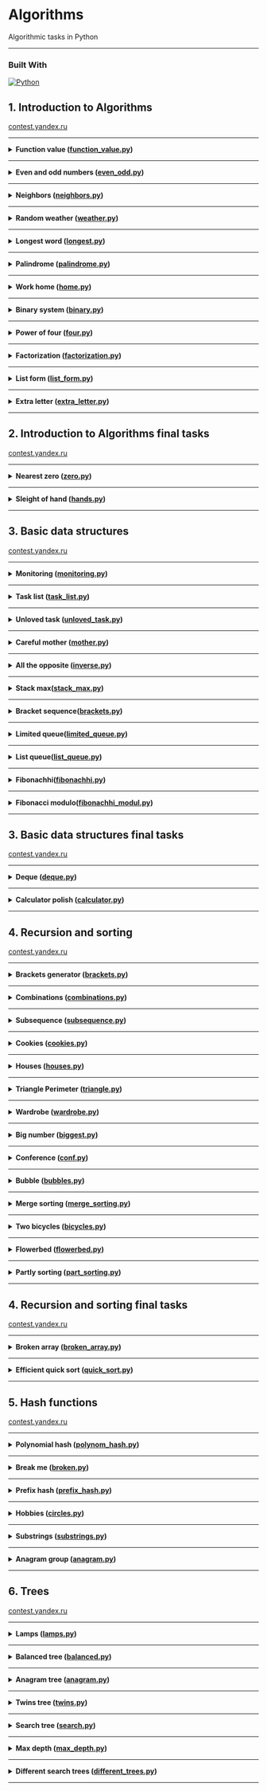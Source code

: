 # Algorithms

Algorithmic tasks in Python

---

### Built With

[![Python][Python.io]][Python-url]

## 1. Introduction to Algorithms

[contest.yandex.ru](https://contest.yandex.ru/contest/23389/problems/)

---

<details>
<summary>
<b>Function value (<a href="introduction_to_algorithms/function_value.py">function_value.py</a>)</b>
</summary>

#### Description

Vasya is doing a math test: he calculates the value of functions at various points. The weather is fine, and friends
invite Vasya to go for a walk. But the boy decided to finish the test first and only after that go to his friends.
Unfortunately, Vasya does not know how to program yet. But you know how. Help Vasya write the code for the function that
calculates y = ax2 + bx + c. Write a program that will use the coefficients a, b, c and the number x to display the
value of the function at the point x.

#### Enter form

Integers a, x, b, c are given as input separated by a space. At the end of the input is a line break.

#### Expected output

Print one number — the value of the function at the point x.

#### Example

Enter: -8 -5 -2 7
Output: -183

</details>

------

<details>
<summary>
<b>Even and odd numbers (<a href="introduction_to_algorithms/even_odd.py">even_odd.py</a>)</b>
</summary>

#### Description

Imagine an online subway game where the player presses a button and three random numbers appear on the screen. If all
three numbers are of the same parity, the player wins.

Write a program that uses three numbers to determine whether a player has won or not.

#### Enter form

The first line contains three random integers a, b and c. Numbers do not exceed 109 modulo.

#### Expected output

Print "WIN" if the player won, and "FAIL" otherwise.

#### Example

Enter: 7 11 7
Output: WIN

</details>

------
<details>
<summary>
<b>Neighbors (<a href="introduction_to_algorithms/neighbors.py">neighbors.py</a>)</b>
</summary>

#### Description

Given a matrix. You need to write a function that for an element returns all of its neighbors. A neighbor is an element
that is one cell away from the current one to the left, right, up, or down. Diagonal elements are not considered
adjacent.

For example, in matrix A, neighboring elements for (0, 0) will be 2 and 0. And for (2, 1) - 1, 2, 7, 7.

![neighbors.png](neighbors.png)

#### Enter form

The first line contains n — the number of matrix rows. In the second - the number of columns m. The numbers m and n do
not exceed 1000. The next n lines contain a matrix. The elements of the matrix are integers, modulo not exceeding 1000.
The last two lines contain the coordinates of the element whose neighbors are to be found. Indexing starts from zero.

#### Expected output

Type the numbers you need in ascending order, separated by a space.

#### Example

Enter:  
4  
3  
1 2 3  
0 2 6  
7 4 1  
2 7 0  
3  
0

Output: 7 7

</details>

------

<details>
<summary>
<b>Random weather (<a href="introduction_to_algorithms/weather.py">weather.py</a>)</b>
</summary>

#### Description

Your city's weather service has decided to explore the weather in a new way.

Under the air temperature on a particular day, we mean the maximum temperature on that day.

Under the randomness of the weather for n days, the service understands the number of days in which the temperature is
strictly higher than the day before (if such exists) and on the day after the current one (if such exists). For example,
if for 5 days the maximum air temperature was [1, 2, 5, 4, 8] degrees, then the randomness for this period is 2: the
described conditions were fulfilled on the 3rd and 5th days.

Determine the chaotic weather for this period from daily temperature readings.

Note that if the number of readings is n=1, then the only day will be chaotic.

#### Enter form

The first line contains an integer n, the length of the measurement period in days, 1 ≤ n≤ 105. The second line contains
n integers, the temperature values on each of the n days. Temperature values do not exceed 273 modulo.

#### Expected output

Print a single number — randomness for the given period.

#### Example

Enter:  
7  
-1 -10 -8 0 2 0 5

Output: 3

</details>

------

<details>
<summary>
<b>Longest word (<a href="introduction_to_algorithms/longest.py">longest.py</a>)</b>
</summary>

#### Description

To prepare for the seminar, Gaucher should read an article on effective management. Since Gosha wants to plan the day in
advance, he needs to estimate the complexity of the article.

He came up with this evaluation method: a random sentence is taken from the text and the longest word is searched for in
it. Its length will be the conditional complexity of the article.

Help Gosha cope with this task.

#### Enter form

The first line contains the text length L (1 ≤ L ≤ 105).

The next line contains text consisting of lowercase Latin letters and spaces. A word is a sequence of letters not
separated by spaces. Spaces can be at the very beginning of the line and at the very end of it. The text ends with a
line break, this character is not included in the number of other L characters.

#### Expected output

In the first line print the longest word. In the second line print its length. If there are several suitable words,
print the one that occurs first.

#### Example

Enter:  
19  
i love segment tree

Output:  
segment  
7

</details>

------

<details>
<summary>
<b>Palindrome (<a href="introduction_to_algorithms/palindrome.py">palindrome.py</a>)</b>
</summary>

#### Description

Help Vasya understand if the phrase will be a palindrome‎. Only letters and numbers are counted, uppercase and lowercase
letters are considered the same.

The solution should run in O(N), where N is the length of the input string.

#### Enter form

A single line contains a phrase or a word. Letters can only be Latin. The length of the text does not exceed 20,000
characters.

The phrase can consist of lowercase and uppercase Latin letters, numbers, punctuation marks.

#### Expected output

Print "True" if the phrase is a palindrome, and "False" if it is not.

#### Example

Enter: A man, a plan, a canal: Panama

Output: True

</details>

------

<details>
<summary>
<b>Work home (<a href="introduction_to_algorithms/home.py">home.py</a>)</b>
</summary>

#### Description

Vasya has implemented a function that converts an integer from decimal to binary. But it doesn't seem to work out very
well.

Try to write a more efficient program.

Do not use the built-in language tools for converting numbers into binary representation.

#### Enter form

The input is an integer in the range from 0 to 10000.

#### Expected output

Print the binary representation of this number.

#### Example

Enter: 5

Output: 101

</details>

------

<details>
<summary>
<b>Binary system (<a href="introduction_to_algorithms/binary.py">binary.py</a>)</b>
</summary>

#### Description

Timothy wrote down two numbers in the binary system and asked Gosha to print their sum, also in the binary system. The
ability to add binary numbers built into the programming language cannot be used. Help Gosha solve the problem.

The solution should run in O(N), where N is the number of digits of the maximum number in the input.

#### Enter form

Two numbers in binary notation, each on a separate line. The length of each number does not exceed 10,000 characters.

#### Expected output

One number in the binary system.

#### Example

Enter:  
1010  
1011

Output: 10101

</details>

------

<details>
<summary>
<b>Power of four (<a href="introduction_to_algorithms/four.py">four.py</a>)</b>
</summary>

#### Description

Write a program that determines whether a positive integer is a power of 4.

Hint: the power of four will be all numbers of the form 4n, where n is a non-negative integer.

#### Enter form

The input is an integer in the range from 1 to 10000.

#### Expected output

Print "True" if the number is a power of four, "False" otherwise.

#### Example

Enter: 15

Output: False

</details>

------

<details>
<summary>
<b>Factorization (<a href="introduction_to_algorithms/factorization.py">factorization.py</a>)</b>
</summary>

#### Description

The fundamental theorem of arithmetic says: any number can be decomposed into a product of prime factors in a unique
way, up to their permutation. For example:

The number 8 can be represented as 2 × 2 × 2.
The number 50 is like 2 x 5 x 5 (or 5 x 5 x 2, or 5 x 2 x 5). The three variants differ only in the order of the
multipliers.
Factoring a number into prime factors is called factoring a number.

Write a program that factorizes the given number.

#### Enter form

The single line contains the number n (2 ≤ n ≤ 109) to be factorized.

#### Expected output

Print, in non-decreasing order, the prime factors into which the number n is decomposed.

#### Example

Enter: 100

Output: 2 2 5 5

</details>

------

<details>
<summary>
<b>List form (<a href="introduction_to_algorithms/list_form.py">list_form.py</a>)</b>
</summary>

#### Description

Vasya asked Alla to help solve the problem. This time in informatics.

For a non-negative integer X, the list form is an array of its digits from left to right. For example, for 1231 the list
form would be [1,2,3,1]. The input is the number of digits of the number X, the list form of the non-negative number X
and the non-negative number K. The number K does not exceed 10000. The length of the number X does not exceed 1000.

We need to return the list form of the number X + K.

#### Enter form

The first line contains the length of the list form of the number X. The next line contains the list form itself with
digits separated by a space.

The last line contains the number K, 0 ≤ K ≤ 10000.

#### Expected output

Output the list form of the number X+K.

#### Example

Enter:  
4  
1 2 0 0  
34

Output: 1 2 3 4

</details>

------


<details>
<summary>
<b>Extra letter (<a href="introduction_to_algorithms/extra_letter.py">extra_letter.py</a>)</b>
</summary>

#### Description

Vasya really likes problems about strings, so he came up with his own. There are 2 strings s and t, consisting only of
lowercase letters. The string t is obtained by mixing the letters of the string s and adding 1 letter at a random
position. You need to find the added letter.

#### Enter form

The input is strings s and t, separated by a line break. Line lengths do not exceed 1000 characters. Lines are not
empty.

#### Expected output

Print the extra letter.

#### Example

Enter:  
abcd  
abcde

Output: e

</details>

------

## 2. Introduction to Algorithms final tasks

[contest.yandex.ru](https://contest.yandex.ru/contest/23390/problems/)

---

<details>
<summary>
<b>Nearest zero (<a href="introduction_to_algorithms_final_tasks/zero.py">zero.py</a>)</b>
</summary>

#### Description

Timothy is looking for a place to build a house for himself. The street he wants to live on has length n, that is, it
consists of n identical consecutive sections. Each plot is either empty or a house has already been built on it.

Sociable Timothy does not want to live far from other people on this street. Therefore, it is important for him to know
for each site the distance to the nearest empty site. If the plot is empty, this value will be equal to zero - the
distance to itself.

Help Timofey calculate the required distances. For this you have a street map. Houses in the city of Timothy were
numbered in the order in which they were built, so their numbers on the map are not ordered in any way. Empty areas are
marked with zeros.

#### Enter form

The first line contains the length of the street —– n (1 ≤ n ≤ 106). The next line contains n non-negative integers —
the numbers of houses and designations of empty plots on the map (zeroes). It is guaranteed that there is at least one
zero in the sequence. House numbers (positive numbers) are unique and do not exceed 109.

#### Expected output

For each segment, print the distance to the nearest zero. Output the numbers on one line, separating them with spaces.

#### Example

Enter:  
5  
0 1 4 9 0

Output: 0 1 2 1 0

</details>

------

<details>
<summary>
<b>Sleight of hand (<a href="introduction_to_algorithms_final_tasks/hands.py">hands.py</a>)</b>
</summary>

#### Description

The game "Speed typing simulator" is a field of 4x4 keys. In it, at each round, a configuration of numbers and points
appears. Either a dot or a number from 1 to 9 is written on the key.

At time t, the player must simultaneously press all the keys on which the number t is written. Gosha and Timofey can
press k keys each at the same time. If at time t all the necessary keys are pressed, then the players get 1 point.

Find the number of points that Gosha and Timofey can earn if they press the keys together.

![hands.png](hands.png)

#### Enter form

The first line contains an integer k (1 ≤ k ≤ 5).

In the next four lines, the type of the simulator is specified - 4 characters in each line. Each character is either a
dot or a number from 1 to 9. The characters on the same line are consecutive and are not separated by spaces.

#### Expected output

Print a single number, the maximum number of points that Gosha and Timofey can get.

#### Example

Enter:  
2  
1231  
2..2  
2..2  
2..2

Output: 2

</details>

------

## 3. Basic data structures

[contest.yandex.ru](https://contest.yandex.ru/contest/23758/problems/)

---

<details>
<summary>
<b>Monitoring (<a href="basic_data_structures/monitoring.py">monitoring.py</a>)</b>
</summary>

#### Description

Alla received a task related to monitoring the operation of various servers. It is required to understand how long
certain requests are processed on specific servers. This information must be stored in a matrix, where the column number
corresponds to the request ID, and the row number corresponds to the server ID. Alla mixed up rows and columns in
places. It happens to everyone. Help her fix the bug.

There is an m × n matrix. You need to write a function that transposes it.

The transposed matrix is obtained from the original matrix by replacing rows with columns.

For example, for matrix A (on the left), the following matrix will be transposed (on the right):

![monitoring.png](monitoring.png)

#### Enter form

The first line contains the number n — the number of matrix rows.
The second line contains m — the number of columns, m and n do not exceed 1000. The next n lines contain a matrix. The
numbers in it do not exceed 1000 in absolute value.

#### Expected output

The function should print the elements of the list, one per line.

#### Example

Enter:  
4  
3  
1 2 3  
0 2 6  
7 4 1  
2 7 0

Output:
1 0 7 2  
2 2 4 7  
3 6 1 0

</details>

------

<details>
<summary>
<b>Task list (<a href="basic_data_structures/task_list.py">task_list.py</a>)</b>
</summary>

#### Description

Vasya needs to print out his to-do list for today. Help him: write a function that prints all of his cases. It is known
that Vasya has no more than 5000 cases
Attention: in this task it is not necessary to read the input data. You only need to write a function that takes the
head of the list as input and prints its elements. The following is a description of a structure that defines a list
node.

#### Enter form

-||-

#### Expected output

The function should print the elements of the list, one per line.

</details>

------

<details>
<summary>
<b>Unloved task (<a href="basic_data_structures/unloved_task.py">unloved_task.py</a>)</b>
</summary>

#### Description

Vasya thinks about what he can not do from the to-do list that he has compiled. But it seems that all points are very
important! Vasya decides to think of a number and delete the case that goes under this number. The to-do list is
presented as a singly linked list. Write a solution function that takes as input the head of the list and the number of
the case to be deleted and returns the head of the updated list.

Attention: in this task it is not necessary to read the input data. You only need to write a function that takes as
input the head of the list and the number of the element to be removed and returns the head of the updated list.

#### Enter form

-||-

#### Expected output

Return the head of the list that has the desired element removed.

</details>

------

<details>
<summary>
<b>Careful mother (<a href="basic_data_structures/mother.py">mother.py</a>)</b>
</summary>

#### Description

Vasya's mother wants to know what her son plans to do and when. Help her: write a solution function that determines the
index of the first occurrence of the value passed to it as input in the linked list, if the value is present.
Attention: in this task it is not necessary to read the input data. You only need to write a function that takes the
head of the list and the element you are looking for as input, and returns an integer - the index of the found element
or -1.

#### Enter form

The input function takes the head of a singly linked list and the element to be found. The list length does not exceed
10000 elements. The list is never empty.

#### Expected output

The function returns the index of the first occurrence of the searched element in the list (indexing starts from zero).
If the element is not found, -1 should be returned.

</details>

------

<details>
<summary>
<b>All the opposite (<a href="basic_data_structures/inverse.py">inverse.py</a>)</b>
</summary>

#### Description

Vasya decided to confuse his mother by doing things in reverse order. His to-do list is now stored in a doubly linked
list. Write a function that returns a list in reverse order.
Attention: in this task it is not necessary to read the input data. You only need to write a function that takes the
head of a doubly linked list as input and returns the head of a reversed list. Below is a description of the structure
that defines the top of the list.

#### Enter form

The function takes as input a single argument, the head of a doubly linked list.
The list length does not exceed 1000 elements. The list is never empty.

#### Expected output

The function should return the head of the expanded list.

</details>

------

<details>
<summary>
<b>Stack max(<a href="basic_data_structures/stack_max.py">stack_max.py</a>)</b>
</summary>

#### Description

You need to implement a StackMax class that supports the operation of determining the maximum among all elements in the
stack. The class must support the operations push(x), where x is an integer, pop() and get_max().

#### Enter form

The first line contains one number n — the number of commands, which does not exceed 10000. The next n lines contain
commands. Commands can be of the following types:

push(x) - push the number x to the stack;
pop() - remove a number from the top of the stack;
get_max() - print the maximum number on the stack;
If the stack is empty, print "None" when calling the get_max() command, and "error" for the pop() command.

#### Expected output

For each get_max() command, print the result of its execution. If the stack is empty, print "None" for the get_max()
command. If there is a removal from an empty stack, print "error".

#### Example

Enter:  
8  
get_max  
push 7  
pop  
push -2  
push -1  
pop  
get_max  
get_max

Output:  
None  
-2  
-2

</details>

------

<details>
<summary>
<b>Bracket sequence(<a href="basic_data_structures/brackets.py">brackets.py</a>)</b>
</summary>

#### Description

Here is the task that Timofey offered at the interview to one of the candidates. If you have not come across it yet,
then you will surely come across it - it is quite popular.

Given a bracket sequence. We need to determine if it is correct.

We will adhere to the following definition:

the empty string is a valid bracket sequence;
a regular bracket sequence taken in brackets of the same type is a regular bracket sequence;
a correct bracket sequence with a correct bracket sequence attached to the left or right is also correct.
The input is a sequence of brackets of three types: [], (), {}.
Write a function is_correct_bracket_seq that takes a bracket sequence as input and returns True if the sequence is
correct, False otherwise.

#### Enter form

The input is a single string containing a bracket sequence. The brackets are written in a row, without spaces.

#### Expected output

Print "True" or "False".

#### Example

Enter:  
8  
get_max  
push 7  
pop  
push -2  
push -1  
pop  
get_max  
get_max

Output:  
None  
-2  
-2

</details>

------

<details>
<summary>
<b>Limited queue(<a href="basic_data_structures/limited_queue.py">limited_queue.py</a>)</b>
</summary>

#### Description

Astrologers have announced a day of limited queues. Timofey needs to write a MyQueueSized class that takes a max_size
parameter, which means the maximum allowable number of elements in the queue.

Help him - implement a program that will emulate the operation of such a queue. The functions to be supported are
described in the input format.

#### Enter form

The first line contains one number — the number of commands, it does not exceed 5000.
The second line specifies the maximum allowable queue size, it does not exceed 5000.
The commands follow, one per line. Commands can be of the following types:

push(x) - add the number x to the queue;
pop() - remove a number from the queue and print;
peek() - print the first number in the queue;
size() - return the size of the queue;
If the allowed queue size is exceeded, "error" should be displayed. When calling the pop() or peek() operations on an
empty queue, output "None".

#### Expected output

Print the results of the desired commands, one per line.

#### Example

Enter:  
8  
2  
peek  
push 5  
push 2  
peek  
size  
size  
push 1  
size

Output:  
None  
5  
2  
2  
error  
2

</details>

------

<details>
<summary>
<b>List queue(<a href="basic_data_structures/list_queue.py">list_queue.py</a>)</b>
</summary>

#### Description

Timothy's favorite variant of a queue is a queue written using a linked list. Help him make it happen. The queue must
support the execution of three commands:

get() - get the element at the head of the queue and remove it. If the queue is empty, print "error".
put(x) - add the number x to the queue
size() - display the current size of the queue

#### Enter form

The first line contains the number of commands n — an integer not exceeding 1000. Each of the next n lines contains
commands one line at a time.

#### Expected output

Print the answer to each query, one per line.

#### Example

Enter:  
10  
put -34  
put -23  
get  
size  
get  
size  
get  
get  
put 80  
size

Output:  
-34  
1  
-23  
0  
error  
error  
1

</details>

------

<details>
<summary>
<b>Fibonachhi(<a href="basic_data_structures/fibonachhi.py">fibonachhi.py</a>)</b>
</summary>

#### Description

Timothy had n (0≤n≤32) trainees. Each trainee wanted to be better than their predecessors, so
the i-trainee made as many commits as the sum of the previous two trainees. The first two interns were less proactive -
they made one commit each.
Let Fi - number of commits made i-trainee (trainees are numbered from zero). Then the following is done:
F0=F1=1. For all i≥2 it will be Fi=F(i−1)+F(i−2).Determine how much code the next intern will write - find Fn.
The solution must be implemented recursively.

#### Enter form

The input is n - is an integer in the range 0-32.

#### Expected output

Need to withdraw Fn.

#### Example

Enter:  5

Output:  8

</details>

------

<details>
<summary>
<b>Fibonacci modulo(<a href="basic_data_structures/fibonachhi_modul.py">fibonachhi_modul.py</a>)</b>
</summary>

#### Description

Timofey had a lot of trainees, as many as N (0 ≤ N ≤ 106) people. Each trainee wanted to be better than their
predecessors, so the i-th trainee made as many commits as the sum of the two previous trainees did. The first two
interns were less proactive - they made one commit each.

Let Fi be the number of commits made by the i-th trainee (the trainees are numbered from zero). The first two trainees
made one commit each: F0=F1=1. For all i≥ 2 we have Fi=Fi−1+Fi−2.

Determine how much code the next trainee will write - find the last k digits of the number Fn.

#### Enter form

The first line contains two space-separated integers n (0 ≤ n ≤ 106) and k (1 ≤ k ≤ 8).

#### Expected output

Print a single number, the last k digits of Fn.

If the desired number has less than k digits, then print the number itself without leading zeros.

#### Example

Enter:  10 1

Output:  9

</details>

------

## 3. Basic data structures final tasks

[contest.yandex.ru](https://contest.yandex.ru/contest/23759/problems)

---

<details>
<summary>
<b>Deque (<a href="basic_data_structures_final_tasks/deque.py">deque.py</a>)</b>
</summary>

#### Description

Gosha implemented the Dec data structure, the maximum size of which is determined by a given number. Methods push_back(
x), push_front(x), pop_back(), pop_front() worked correctly. But, if there were many elements in the deck, the program
worked for a very long time. The fact is that not all operations were performed in O(1). Help Gosh! Write an efficient
implementation.

Attention: when implementing, use a ring buffer.

#### Enter form

The first line contains the number of commands n — an integer not exceeding 100000. The second line contains the number
m — the maximum deque size. It does not exceed 50000. The next n lines contain one of the commands:

push_back(value) - add an element to the end of the deque. If the deque already contains the maximum number of elements,
print "error".  
push_front(value) - add an element to the front of the deque. If the deque already contains the maximum number of
elements, print "error".  
pop_front() - Display the first element of the deque and remove it. If deque was empty, print "error".  
pop_back() - print the last element of the deque and remove it. If deque was empty, print "error".
Value is an integer, modulo not exceeding 1000.

#### Expected output

Print the result of each command on a separate line. No output is required for successful push_back(x) and push_front(x)
requests.

#### Example

Enter:  
7  
10  
push_front -855  
push_front 0  
pop_back  
pop_back  
push_back 844  
pop_back  
push_back 823

Output:  
-855  
0  
844

</details>

------

<details>
<summary>
<b>Calculator polish (<a href="basic_data_structures_final_tasks/calculator.py">calculator.py</a>)</b>
</summary>

#### Description

The task is related to reverse Polish notation. It is used to parse arithmetic expressions. It is also sometimes called
postfix notation.

In postfix notation, the operands are placed before the operator signs.

Example 1:
3 4+
means 3 + 4 and equals 7

Example 2:
12 5 /
Since the division is integer, the result is 2.

Example 3:
10 2 4 * -
means 10 - 2 * 4 and equals 2

Let's take a closer look at the last example:

The * sign is immediately after the numbers 2 and 4, which means that you need to apply the operation that this sign
denotes to them, that is, multiply these two numbers. As a result, we get 8.

After that, the expression will take the form:

10 8 -

The minus operation must be applied to the two numbers preceding it, that is, 10 and 8. As a result, we get 2.

Let's consider the algorithm in more detail. To implement it, we will use the stack.

To calculate the value of an expression written in reverse Polish notation, you need to read the expression from left to
right and follow these steps:

Input character processing:
If an operand is given as input, it is pushed onto the top of the stack.
If an operation sign is given to the input, then this operation is performed on the required number of values taken from
the stack in the order of addition. The result of the performed operation is placed on the top of the stack.
If the input character set is not fully processed, go to step 1.
After the input character set has been completely processed, the result of the expression evaluation is at the top of
the stack. If there are several numbers left on the stack, then only the top element should be displayed.
A note about negative numbers and division: in this problem, division refers to mathematical integer division. This
means that it always rounds down. Namely: if a / b = c, then b ⋅ c is the largest number that does not exceed a and is
simultaneously divisible by b without remainder.

For example, -1 / 3 = -1. Be careful: in C++, Java, and Go, for example, number division works differently.

In the current problem, it is guaranteed that there is no division by a negative number.

#### Enter form

The single line contains an expression written in reverse Polish notation. Numbers and arithmetic operations are written
with a space.

Operations can be given as input: +, -, *, / and numbers, modulo not exceeding 10000.

It is guaranteed that the value of intermediate expressions in the test data modulo is not more than 50000.

#### Expected output

Print a single number — the value of the expression.

#### Example

Enter: 7 2 + 4 * 2 +

Output: 38

</details>

------

## 4. Recursion and sorting

[contest.yandex.ru](https://contest.yandex.ru/contest/24734/problems/)

---

<details>
<summary>
<b>Brackets generator (<a href="recursion_sorting/brackets.py">brackets.py</a>)</b>
</summary>

#### Description

Rita, on behalf of Timothy, puts things in order in the correct bracket sequences (PSP), consisting only of
parentheses (). To do this, it needs to generate all PSPs of length 2n in alphabetical order — the alphabet consists
of ( and ) and the opening parenthesis comes before the closing one.

Help Rita — write a program that, given n, will output all the PSPs in the required order.

Let's consider the second example. It is necessary to derive the PSP from four characters. There are only two of them:

(())
()()
(()) comes before ()(), since their first character is the same, and the second position of the first PSP is (, which
comes before ).

#### Enter form

The function takes n as input, an integer from 0 to 10.

#### Expected output

The function should print all possible bracket sequences of the given length in alphabetical (lexicographical) order.

#### Example

Enter: 3

Output:  
((()))  
(()())  
(())()  
()(())  
()()()

</details>

------

<details>
<summary>
<b>Combinations (<a href="recursion_sorting/combinations.py">combinations.py</a>)</b>
</summary>

#### Description

On the keyboard of old mobile phones, each number corresponded to several letters. Like that:

2:'abc',  
3:'def',  
4:'ghi',  
5:'jkl',  
6:'mno',  
7:'pqrs',  
8:'tuv',  
9:'wxyz'

You know in what order the phone buttons were pressed, excluding repetitions. Type all combinations of letters that can
be typed in such a sequence of clicks.

#### Enter form

The input is a string consisting of numbers 2-9 inclusive. The string length does not exceed 10 characters.

#### Expected output

Output all possible combinations of letters separated by spaces.

#### Example

Enter: 23

Output: ad ae af bd be bf cd ce cf

</details>

------

<details>
<summary>
<b>Subsequence (<a href="recursion_sorting/subsequence.py">subsequence.py</a>)</b>
</summary>

#### Description

Gosha likes to play the game "Subsequence": given 2 strings, and you need to figure out if the first one is a
subsequence of the second one. When the lines are long enough, it's very difficult to answer this question just by
looking at them. Help Gosha write a function that solves this problem.

#### Enter form

The first line contains the string s.

The second contains the string t.

Both strings consist of small Latin letters, string lengths do not exceed 150000. The strings cannot be empty.

#### Expected output

Print True if s is a subsequence of t, otherwise False.

#### Example

Enter:  
abc  
ahbgdcu

Output: True

</details>

------

<details>
<summary>
<b>Cookies (<a href="recursion_sorting/cookies.py">cookies.py</a>)</b>
</summary>

#### Description

Vasya's classmates came to visit. His mother decided to treat the children with cookies.

But not everything is so simple. Cookies can be of different sizes. And every child has a greed factor - the minimum
size of a cookie that he will take. We need to find out how many guys will be satisfied in the best case, when they
perform optimally.

Each child can take no more than one cookie.

#### Enter form

The first line contains n — the number of children.

The second contains n space-separated numbers, each of which is the child's greed factor. These are natural numbers not
exceeding 1000.

The next line contains number m, the number of cookies.

Next — m natural numbers separated by a space — the size of the cookies. The sizes of cookies do not exceed 1000.

Both numbers n and m do not exceed 10000.

#### Expected output

You need to print one number - the number of children who will be satisfied

#### Example

Enter:  
2  
1 2  
3  
2 1 3

Output: 2

</details>

------

<details>
<summary>
<b>Houses (<a href="recursion_sorting/houses.py">houses.py</a>)</b>
</summary>

#### Description

Timofey decided to buy several houses in the famous Algos archipelago among developers. He found n ads for sale, where
the cost of each house is indicated in Algos francs. And Timothy has k francs. Help him determine what is the largest
number of houses on the Algos he can buy for this money.

#### Enter form

The first line contains space-separated natural numbers n and k.

n is the number of houses that Timofey considers, it does not exceed 100,000;

k - total budget, does not exceed 100000;

The next line contains n house prices separated by a space. Each of the numbers does not exceed 100000. All values are
natural numbers.

#### Expected output

Print a single number — the maximum number of houses that Timothy can buy.

#### Example

Enter:  
3 1000  
350 999 200

Output: 2

</details>

------

<details>
<summary>
<b>Triangle Perimeter (<a href="recursion_sorting/triangle.py">triangle.py</a>)</b>
</summary>

#### Description

Before going to bed, Rita decided to play a game on her phone. An array of integers is given, in which each element
represents the length of a side of a triangle. It is necessary to determine the maximum possible perimeter of a triangle
made up of sides with lengths from a given array. Help Rita finish the game as soon as possible and go to bed.

Recall that three segments with lengths a ≤ b ≤ c can form a triangle if the triangle inequality holds: c < a + b

Let's take an example:
given the lengths of the sides 6, 3, 3, 2. Let's try to choose 6 as the largest side. The triangle inequality cannot be
satisfied, since 3, 3, 2 are left - the maximum sum of them is 6.

Without the six, the remaining three segments already form a triangle with sides 3, 3, 2.
The inequality is true: 3 < 3+ 2. The perimeter is 3 + 3 + 2 = 8.

#### Enter form

The first line contains the number of segments n, 3≤ n≤ 10000.

The second line contains n non-negative numbers not exceeding 10,000, the lengths of the segments.

#### Expected output

You need to print one number - the largest perimeter of the triangle.

It is guaranteed that there is always a triple of numbers that can form a triangle.

#### Example

Enter:  
4  
6 3 3 2

Output: 8

</details>

------

<details>
<summary>
<b>Wardrobe (<a href="recursion_sorting/wardrobe.py">wardrobe.py</a>)</b>
</summary>

#### Description

Rita decided to keep only three colors of clothes: pink, yellow and crimson. With the other colors out of the way, Rita
wanted to sort her new wardrobe by color. First, things should go pink, then - yellow, and at the end - raspberry. Help
Rita cope with this task.

#### Enter form

The first line contains the number of items in the wardrobe: n - it does not exceed 1000000. The second line contains an
array that specifies the color for each item. Pink is 0, yellow is 1, magenta is 2.

#### Expected output

It is necessary to output the colors of objects in the correct order, separated by a space.

#### Example

Enter:  
7  
0 2 1 2 0 0 1

Output: 0 0 0 1 1 2 2

</details>

------

<details>
<summary>
<b>Big number (<a href="recursion_sorting/biggest.py">biggest.py</a>)</b>
</summary>

#### Description

In the evening, the guys decided to play the game "Big Number".
Numbers are given. It is necessary to determine what is the largest number that can be formed from them.

#### Enter form

The first line contains n — the number of numbers. It does not exceed 100.
The second line contains n space-separated non-negative numbers, each of which does not exceed 1000.

#### Expected output

You need to print the largest number that can be made from the given numbers.

#### Example

Enter:  
3  
15 56 2

Output: 56215

</details>

------

<details>
<summary>
<b>Conference (<a href="recursion_sorting/conf.py">conf.py</a>)</b>
</summary>

#### Description

The IT conference was attended by students from different universities from all over the country. For each student, the
ID of the university where he studies is known.

Timofey suggested to Rita to find out from which k universities the largest number of students came to the conference.

#### Enter form

The first line gives the number of students in the list — n (1 ≤ n ≤ 15,000).

The second line contains n space-separated integers — the university ID of each student. Each number ranges from 0 to
10,000.

The third line contains one number k.

#### Expected output

Print space-separated k IDs of universities with the maximum number of participants. They should be sorted in descending
order of popularity (by the number of guests from a particular university). If more than one university has the same
number of students, then display their IDs in ascending order.

#### Example

Enter:  
7  
1 2 3 1 2 3 4  
3

Output: 1 2 3

</details>

------

<details>
<summary>
<b>Bubble (<a href="recursion_sorting/bubbles.py">bubbles.py</a>)</b>
</summary>

#### Description

At each iteration, we go through the array, comparing pairs of adjacent elements in turn. If the element at position I
is greater than the element at position i + 1, swap them. After the first iteration, the largest element will pop up at
the end of the array.

We go through the array, performing the specified actions until, at the next iteration, it turns out that the exchanges
are no longer needed, that is, the array has already been sorted.

After no more than n – 1 iterations, the execution of the algorithm ends, since at each iteration at least one element
is in the correct position.

Help Gosha write the code for the algorithm.

#### Enter form

The first line contains a natural number n — the length of the array, 2 ≤ n ≤ 1000.
The second line contains n space-separated integers.
Each of the numbers does not exceed 1000 in absolute value.

Note that only 2 rows need to be read: the value n and the input array.

#### Expected output

After each pass through the array, on which some elements are swapped, output its intermediate state.
Thus, if the sorting is completed in k iterations changing the array, then you need to output k lines with n numbers
each — the elements of the array after each of the iterations.
If the array was originally sorted, then just output it.

#### Example

Enter:  
5  
4 3 9 2 1

Output:  
3 4 2 1 9  
3 2 1 4 9  
2 1 3 4 9  
1 2 3 4 9

</details>

------

<details>
<summary>
<b>Merge sorting (<a href="recursion_sorting/merge_sorting.py">merge_sorting.py</a>)</b>
</summary>

#### Description

Gaucher was given the task of writing a beautiful merge sort. Therefore, Gaucher must implement separately the merge
function and the merge_sort function.

* The merge function takes two sorted arrays, merges them into one sorted array, and returns it. If the required
  signature
  is merge(array, left, mid, right), then the first array is given as a half-interval [left,mid) array, and the second -
  a half-interval [mid,right) array.
* The merge_sort function takes some subarray to be sorted. A subarray is defined by a half-interval - its beginning and
  end. The function must sort the subarray passed to it, it does not return anything.
* The merge_sort function splits a half-interval into two halves and recursively calls the sort separately for each.
  Then the two sorted arrays are merged into one using merge.

Note that it is the half-intervals that are passed to the function. [begin,end), that is, the right end is not included.
For example, if you call merge_sort(arr, 0, 4), where arr=[4,5,3,0,1,2], then
only the first four elements will be sorted, the modified array will look like arr=[0,3,4,5,1,2].
Implement these two functions.

#### Enter form

The array passed to the function consists of integers not exceeding in absolute value 10(9). The length of the range to
be sorted does not exceed 10(5).

</details>

------

<details>
<summary>
<b>Two bicycles (<a href="recursion_sorting/bicycles.py">bicycles.py</a>)</b>
</summary>

#### Description

Vasya decided to save up money for two identical bicycles - for himself and his sister. Vasya has a piggy bank, into
which he can add money every day (if, of course, he has such a financial opportunity). In the process of accumulation,
Vasya does not take money out of the piggy bank.

You have information about the growth of Vasya's savings - how much money Vasya had in the piggy bank on each day.

Your task is to determine, given the cost of the bicycle,

the first day on which Vasya could buy one bike,
and the first day Vasya could buy two bicycles.

#### Enter form

The first line contains the number of days n during which Vasya's savings were observed. 1 ≤ n ≤ 10(6).

The next line contains n non-negative integers. The numbers are in non-decreasing order. Each of the numbers does not
exceed 10(6).

The third line contains a positive integer s — the cost of the bike. This number does not exceed 10(6).

#### Expected output

You need to display two numbers — the numbers of days according to the condition of the problem.

If the required amount was not found in the piggy bank, you need to return -1 instead of the day number.

#### Example

Enter:  
6  
1 2 4 4 4 4  
3

Output: 3 -1

</details>

------

<details>
<summary>
<b>Flowerbed (<a href="recursion_sorting/flowerbed.py">flowerbed.py</a>)</b>
</summary>

#### Description

Alla wanted to have narrow flower beds with tulips under her window. On the diagram of the land plot, flower beds are
indicated simply by horizontal segments lying on one straight line. n gardeners were hired for landscaping. Each of them
processed some segment on the diagram. The process was not very well organized, sometimes the same segment or part of it
could be processed by several gardeners at once. Thus, the segments cultivated by two different gardeners merge into
one. The continuous processed segment will then become a flower bed. It is necessary to determine the boundaries of
future flower beds.
Consider examples.
Example 1:
Two identical segments [7,8] and [7,8] merge into one, but then they are covered by a segment [6,10]. Thus, we have two
flower beds with coordinates [2,3] and [6,10].
Example 2
Segments [2,3],[3,4] and [3,4] merge into one piece [2,4]. Line segment [5,6] does not merge with anyone, add it to the
answer.

#### Enter form

327 / 5,000
Translation results
Translation result
The first line contains the number of gardeners n. The number of gardeners does not exceed 100000.In the next n the rows
contain space-separated coordinates of the flowerbeds in the following format: start end, where start is the
start coordinate, end is the end coordinate. Both numbers are integers, non-negative and do not exceed 10(7) start is
strictly less than end.

#### Expected output

You need to display the coordinates of each of the resulting flower beds in separate lines. The data should be displayed
in sorted order - first the flowerbeds with smaller coordinates, then - with larger ones.

#### Example

Enter:  
4  
7 8  
7 8  
2 3  
6 10

Output:   
2 3  
6 10

</details>

------


<details>
<summary>
<b>Partly sorting (<a href="recursion_sorting/part_sorting.py">part_sorting.py</a>)</b>
</summary>

#### Description

After Gosha learned about merge sort and quick sort, he decided to come up with his own sorting method, which would
involve dividing the data into parts.
He named his sorting Partial.
This method can sort n unique numbers a1, a2, … , an ranging from 0 to n - 1.
The sorting algorithm consists of three steps:

* Split the original sequence into k blocks B1, …, Bk. Blocks can have different sizes. If block size i is si, then B1
  ={
  a1, …, as1 }, B2 = { as1 + 1, … , as1 + s2 } and so on.
* Sort each of the blocks.
* Merge blocks - write first the sorted block B1, then B2, ... , Bk

Partial sorting is better than normal sorting if, in the first paragraph, we can break the sequence into a large
number of blocks. However, not every such partition is suitable. Determine the maximum number of blocks into which the
original sequence can be divided in order for the sort to work correctly.
Consider an example: a = [3, 2, 0, 1, 4, 6, 5].
The minimum size of the first block B1 is 4. If we take only the first two elements, then the sorted sequence will
start with a two, which is wrong. If you take the first three elements, then the sequence will start from zero, but
after it immediately go two. The first four elements already guarantee the correct prefix after the blocks are merged.
The four can be taken as an independent block of one element. The last two elements must be combined into a third block.
Thus:

B1 = { 3, 2, 0, 1 }
B2 = {4}
B3 = { 6, 5 }

In this example, the answer is 3. The maximum number of blocks is three.

#### Enter form

The first line contains n — the number of numbers to sort (n ≤ 1000).
The next line contains numbers from 0 to n - 1, which must be divided into blocks.

#### Expected output

Output the maximum number of blocks into which data can be divided using the Partial sort method.

#### Example

Enter:  
5  
1 0 2 3 4

Output: 4

</details>

------

## 4. Recursion and sorting final tasks

[contest.yandex.ru](https://contest.yandex.ru/contest/24735/problems/)

---

<details>
<summary>
<b>Broken array (<a href="recursion_sorting_final_tasks/broken_array.py">broken_array.py</a>)</b>
</summary>

#### Description

Alla made a mistake when copying from one data structure to another. She stored an array of numbers in a ring buffer.
The array was sorted in ascending order, and it was possible to find an element in it in logarithmic time. Alla copied
the data from the ring buffer into a regular array, but shifted the data of the original sorted sequence. Now the array
is not sorted. However, it is necessary to provide the ability to find an element in it for O(log n).
It can be assumed that the array contains only unique elements.

#### Enter form

The function takes an array of natural numbers and the desired number k. The length of the array does not exceed 10000.
Array elements and number k do not outweigh 10000. In the examples:
The first line contains a number n -- is the length of the array.
The second line contains a positive number - k is the desired element.
Further, in the line, separated by a space, is written n natural numbers are array elements.

#### Expected output

The function must return the index of the element equal to k, if there is one in the array (numbering from zero). If the
element is not found, the function should return − 1. The array cannot be changed.
To cut off inefficient solutions, your function will run from 100000 to 1000000 once.

#### Example

Enter:  
9  
5  
19 21 100 101 1 4 5 7 12

Output: 6

</details>

------

<details>
<summary>
<b>Efficient quick sort (<a href="recursion_sorting_final_tasks/quick_sort.py">quick_sort.py</a>)</b>
</summary>

#### Description

Timofey decided to organize a sports programming competition to find talented interns. Tasks are selected, participants
are registered, tests are written. It remains to figure out how the winner will be determined at the end of the
competition.

Each participant has a unique login. When the competition ends, two indicators will be attached to it: the number of
solved problems Pi and the size of the penalty Fi. The penalty is calculated for unsuccessful attempts and time spent on
the task.

Timofey decided to sort the table of results in the following way: when comparing two participants, the one with more
problems solved will go higher. If the number of solved problems is equal, the participant with the lowest penalty goes
first. If the penalties are the same, then the first one will be the one whose login comes earlier in alphabetical (
lexicographical) order.

Timofey ordered sweatshirts for the winners and went to the store to pick them up the day before. In his absence, he
commissioned you to implement a quick sort algorithm for the results table. Since Timothy loves sports programming and
doesn't like wasting RAM, your sorting implementation cannot consume O(n) additional memory for intermediate data (this
modification of quicksort is called "in-place").

How in-place quick sort works
As in the case of normal quicksort, which uses additional memory, you need to select a pivot element (eng. pivot), and
then reorder the array. Let's make it so that at first there are elements that do not exceed the pivot, and then -
greater than the pivot.

The sort is then called recursively on the two resulting parts. It is at the stage of dividing elements into groups in
the usual algorithm that additional memory is used. Now let's figure out how to implement this in-place step.

Suppose we have somehow chosen a reference element. Let's get two pointers left and right, which will initially point to
the left and right ends of the segment, respectively. Then we will move the left pointer to the right until it points to
an element smaller than the reference one. Similarly, we move the right pointer to the left while it is on the element
that exceeds the reference one. As a result, it turns out that to the left of left all elements exactly belong to the
first group, and to the right of right - to the second. Elements with pointers are out of order. Let's swap them (most
programming languages use the swap() function) and advance pointers to the next elements. We will repeat this action
until left and right collide.
The figure shows an example of splitting at pivot=5. The left pointer is blue, the right pointer is orange.

![quick_sort.png](quick_sort.png)

#### Enter form

The first line contains the number of participants n, 1 ≤ n ≤ 100 000.
Each of the next n lines contains information about one of the participants.
The i-th participant is described by three parameters:

* a unique login (a string of small Latin letters no longer than 20)
* the number of solved problems Pi
* fi fine
  Fi and Pi are integers ranging from 0 to 109.

#### Expected output

For a sorted list of participants, print their logins in order, one per line.

#### Example

Enter:  
5  
alla 4 100  
gena 6 1000  
gosha 2 90  
rita 2 90  
timofey 4 80

Output:  
gena  
timofey  
alla  
gosha  
rita

</details>

------

## 5. Hash functions

[contest.yandex.ru](https://contest.yandex.ru/contest/26205/problems/)

---

<details>
<summary>
<b>Polynomial hash (<a href="hash_functions/polynom_hash.py">polynom_hash.py</a>)</b>
</summary>

#### Description

Alla really liked the algorithm for calculating a polynomial hash. Help her write a function that computes the hash of
the string s. In this task, it is necessary to use their codes in the ASCII table as the values of individual
characters.

The polynomial hash is calculated using the formula:
![hash.png](hash.png)

#### Enter form

The first line contains a number a (1 ≤ a ≤ 1000) – the basis by which the hash is calculated.

The second line contains a number m (1 ≤ m ≤ 109) which is the modulus.

The third line contains a string s (0 ≤ |s| ≤ 106) consisting of uppercase and lowercase Latin letters.

#### Expected output

Print a non-negative integer - the hash of the given string.

#### Example

Enter:  
123  
100003  
hash

Output:   6080

</details>

------

<details>
<summary>
<b>Break me (<a href="hash_functions/broken.py">broken.py</a>)</b>
</summary>

#### Description

Gosha wrote a program that compares strings solely by their hashes. If the hash is equal, then the strings are equal.
Timothy saw this disgrace and instructed you to break Gosha's program so that the rest would be disrespectful.

In this problem, you will only need to find two different strings that, for a given hash function, will give the same
value.

Gosh uses the following hash function:
![hash.png](hash.png)

for a = 1000 and m = 123 987 123.
In this task, it is necessary to use their codes in the ASCII table as the values of individual characters.

#### Enter form

In the task, the only test without input

#### Expected output

Send two lines, one per line. Lines can only consist of small Latin letters and should not exceed 1000 characters each.
You don't need to send a code. The lines from the example cannot be used.

#### Example

Enter:  
ezhgeljkablzwnvuwqvp  
gbpdcvkumyfxillgnqrv

</details>

------

<details>
<summary>
<b>Prefix hash (<a href="hash_functions/prefix_hash.py">prefix_hash.py</a>)</b>
</summary>

#### Description

Alla did not stop there - now she wants to learn how to quickly calculate the hashes of arbitrary substrings of a given
string. Help her!

The input receives requests to calculate the hashes of different substrings. Each request should be answered in O(1). It
is permissible at the beginning of the program to make a pre-calculation for further work with the string.

Recall that the polynomial hash is calculated by the formula

![hash.png](hash.png)

In this task, it is necessary to use their codes in the ASCII table as the values of individual characters.

for a = 1000 and m = 123 987 123.
In this task, it is necessary to use their codes in the ASCII table as the values of individual characters.

#### Enter form

The first line contains a number a (1 ≤ a ≤ 1000) – the basis by which the hash is calculated. The second line contains
a number m (1 ≤ m ≤ 107) which is the modulus. The third line contains a string s (0 ≤ |s| ≤ 106) consisting of
uppercase and lowercase Latin letters.

The fourth line contains the number of requests t, a natural number from 1 to 105. Each of the next t lines contains two
space-separated numbers l and r, the indexes of the beginning and end of the next substring. (1 ≤ l ≤ r ≤ |s|).

#### Expected output

For each query print the hash of the substring given in the query on a separate line.

#### Example

Enter:  
1000  
1000009  
abcdefgh  
7  
1 1  
1 5  
2 3  
3 4  
4 4  
1 8  
5 8

Output:  
97  
225076  
98099  
99100  
100  
436420  
193195

</details>

------

<details>
<summary>
<b>Hobbies (<a href="hash_functions/circles.py">circles.py</a>)</b>
</summary>

#### Description

In the company where Timofey works, they take care of the leisure of employees and arrange various circles of interest.
When someone signs up for a class, the name of the circle is entered into the log.

Based on the entries in the log, make a list of all circles that at least one person goes to.

#### Enter form

The first line contains a natural number n, not exceeding 10 000 - the number of entries in the log.

The next n lines contain the names of circles.

#### Expected output

Print the unique names of the circles, one per line, in the order they appear in the input.

#### Example

Enter:  
8  
вышивание крестиком  
рисование мелками на парте  
настольный керлинг  
настольный керлинг  
кухня африканского племени ужасмай  
тяжелая атлетика  
таракановедение  
таракановедение

Output:  
вышивание крестиком  
рисование мелками на парте  
настольный керлинг  
кухня африканского племени ужасмай  
тяжелая атлетика  
таракановедение

</details>

------

<details>
<summary>
<b>Substrings (<a href="hash_functions/substrings.py">substrings.py</a>)</b>
</summary>

#### Description

The input is a string. It is necessary to determine the length of the largest substring that does not contain repeated
characters.

#### Enter form

One line consisting of lowercase Latin letters. The string length does not exceed 10,000.

#### Expected output

Output a natural number — the answer to the problem.

#### Example

Enter:  abcabcbb  
Output:  3

</details>

------

<details>
<summary>
<b>Anagram group (<a href="hash_functions/anagram.py">anagram.py</a>)</b>
</summary>

#### Description

Vasya decided to get rid of problems with pronunciation and become a singer. He turned to a speech pathologist for help.
He advised Vasya to perform an exercise called anagram grouping. As a preparatory step, you need to choose from a
variety of anagram strings.

Anagrams are strings that are obtained from each other by permuting characters. For example, the strings "SILENT" and "
LISTEN" are anagrams.

Help Vasya find anagrams.

#### Enter form

The first line contains a number n — the number of lines.

Then n lines are written into the line separated by a space.

n does not exceed 6000. The length of each line is no more than 100 characters.

#### Expected output

You need to output in sorted order the indexes of strings that are anagrams.

Each index group should be displayed on a separate line. Indexes within the same group must be sorted in ascending
order. Groups among themselves must be sorted in ascending order of the first index.

Please note that an anagram group can also consist of one line. For example, if there are no anagrams in the original
set, then you need to output n groups, each of which consists of one index.

#### Example

Enter:  
6  
tan eat tea ate nat bat

Output:  
0 4  
1 2 3  
5

</details>

------

## 6. Trees

[contest.yandex.ru](https://contest.yandex.ru/contest/26207/problems/)

---

<details>
<summary>
<b>Lamps (<a href="trees/lamps.py">lamps.py</a>)</b>
</summary>

#### Description

Gosha hung a garland on the wall in the form of a binary tree, in the nodes of which there are light bulbs. Each light
bulb has its own brightness. The light bulb brightness level corresponds to the number located in the tree node. Help
Gosha find the brightest bulb in the garland, that is, the one with the highest brightness.

![lamps.png](lamps.png)

#### Enter form

The input is the root of the tree.

#### Expected output

The function should return the maximum brightness value in the tree node.

</details>

------

<details>
<summary>
<b>Balanced tree (<a href="trees/balanced.py">balanced.py</a>)</b>
</summary>

#### Description

Gosha really enjoyed listening to Timothy's story about trees. Especially the part about balanced trees. He decided to
write a function that determines if the tree is balanced.
A tree is considered balanced if the left and right subtrees of each vertex differ in height by no more than one.
![balanced.png](balanced.png)

#### Enter form

The input is the root of the tree.

#### Expected output

The function should return True if the tree is balanced according to the criteria from the condition, otherwise it
should return False.

</details>

------

<details>
<summary>
<b>Anagram tree (<a href="trees/anagram.py">anagram.py</a>)</b>
</summary>

#### Description

Gosha and Alla play the game "Amazing Trees". Help the children determine if the tree they see is an anagram tree?
A tree is called an anagram if it is symmetrical about its center.
![anagram.png](anagram.png)

#### Enter form

The input is the root of the tree.

#### Expected output

The function should return True if the tree is anagram, otherwise it
should return False.

</details>

------

<details>
<summary>
<b>Twins tree (<a href="trees/twins.py">twins.py</a>)</b>
</summary>

#### Description

Gaucher was given two trees for his birthday. Timothy said that they are exactly the same. But, according to Gosha, they
are different.
Help resolve this philosophical debate!

![twins.png](twins.png)

#### Enter form

The roots of two trees are fed into the entrance.

#### Expected output

The function should return True if the trees are twins. Otherwise - False.

</details>

------

<details>
<summary>
<b>Search tree (<a href="trees/search.py">search.py</a>)</b>
</summary>

#### Description

Gosha understood what a search tree is and wanted to write a function that determines if a given tree is a search tree.
Values in the left subtree must be strictly less than, in the right - strictly greater than the value in the node.
Help Gosha with the implementation of this algorithm.

![search.png](search.png)

#### Enter form

The input is the root of the tree.

#### Expected output

The function should return True if the tree is a search tree. Otherwise - False.

</details>

------

<details>
<summary>
<b>Max depth (<a href="trees/max_depth.py">max_depth.py</a>)</b>
</summary>

#### Description

Alla wants to visit different islands of the Algosa archipelago. She made a map. The map is presented as a tree: the
root represents the center of the archipelago, the nodes represent other islands. And the leaves are distant islands
that Allah wants to get to.
Help Alla determine the maximum number of islands she needs to go through to make one trip from her starting island to
her destination, including her start and end points.

![max_depth.png](max_depth.png)

#### Enter form

The input is the root of the tree.

#### Expected output

The function must return a number equal to the maximum number of islands in the path (including the start and end
points).

</details>

------

<details>
<summary>
<b>Different search trees (<a href="trees/different_trees.py">different_trees.py</a>)</b>
</summary>

#### Description

The children became interested in how many different search trees can be, containing in their nodes all unique numbers
from 1 to n. Help them find the answer to this question.

#### Enter form

The single line contains the number n. It does not exceed 20.

#### Expected output

You need to print a number equal to the number of different search trees, the nodes of which can contain numbers from 1
to n inclusive.

#### Example

Enter: 4

Output: 14

</details>

------

<!-- MARKDOWN LINKS & IMAGES -->

[Python.io]: https://img.shields.io/badge/-Python-yellow?style=for-the-badge&logo=python

[Python-url]: https://www.python.org/
